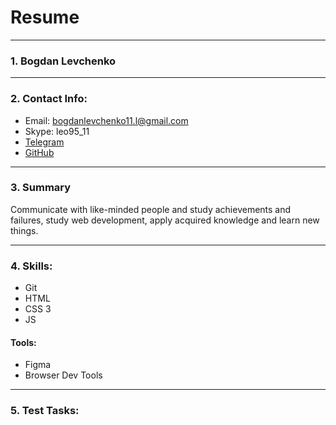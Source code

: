 # Resume
---
### 1. Bogdan Levchenko

---

### 2. Contact Info:
* Email: bogdanlevchenko11.l@gmail.com
* Skype: leo95_11
* [Telegram](tlgg.ru/Bohdan_Levchenko)
* [GitHub](https://github.com/GrafDrakula-BlaBlaBla)

---

### 3. Summary
Communicate with like-minded people and study achievements and failures, study web development, apply acquired knowledge and learn new things.

---

### 4. Skills:
* Git
* HTML
* CSS 3
* JS
#### Tools:	
* Figma
* Browser Dev Tools

---

### 5. Test Tasks:
 [Hexal](https://grafdrakula-blablabla.github.io/hexal/index)

 ---

### 6. Education:  	
Belarusian Trade and Economics University.
Faculty of Economics and Management

---

### 7. Level English
A2 - Pre-Intermediate.